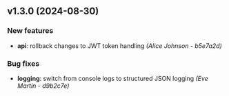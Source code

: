 ## v1.3.0 (2024-08-30)

### New features

- **api**: rollback changes to JWT token handling *(Alice Johnson - b5e7a2d)*

### Bug fixes

- **logging**: switch from console logs to structured JSON logging *(Eve Martin - d9b2c7e)*

